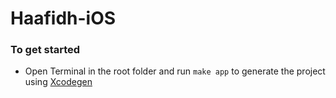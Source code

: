# Haafidh-iOS 

### To get started
- Open Terminal in the root folder and run `make app` to generate the project using [Xcodegen](https://github.com/yonaskolb/XcodeGen) 

